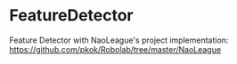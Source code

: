 # FeatureDetector

Feature Detector with NaoLeague's project implementation: https://github.com/pkok/Robolab/tree/master/NaoLeague
